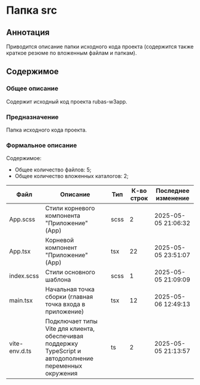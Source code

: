 # Папка src

## Аннотация

Приводится описание папки исходного кода проекта (содержится также краткое резюме по вложенным файлам и папкам).

## Содержимое

### Общее описание

Содержит исходный код проекта rubas-w3app.

### Предназначение

Папка исходного кода проекта.

### Формальное описание

Содержимое:
* Общее количество файлов: 5;
* Общее количество вложенных каталогов: 2;

| Файл          | Описание                                                                                                     | Тип  | К-во строк | Последнее изменение |
|---------------|--------------------------------------------------------------------------------------------------------------|------|------------|---------------------|
| App.scss      | Стили корневого компонента "Приложение" (App)                                                                | scss | 2          | 2025-05-05 21:06:32 |
| App.tsx       | Корневой компонент "Приложение" (App)                                                                        | tsx  | 22         | 2025-05-05 23:51:07 |
| index.scss    | Стили основного шаблона                                                                                      | scss | 1          | 2025-05-05 21:09:09 |
| main.tsx      | Начальная точка сборки (главная точка входа в приложение)                                                    | tsx  | 12         | 2025-05-06 12:49:13 |
| vite-env.d.ts | Подключает типы Vite для клиента, обеспечивая<br> поддержку TypeScript и автодополнение переменных окружения | ts   | 2          | 2025-05-05 21:13:57 |

